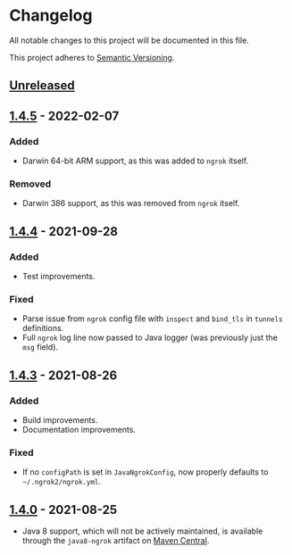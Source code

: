 # Changelog
All notable changes to this project will be documented in this file.

This project adheres to [Semantic Versioning](https://semver.org/spec/v2.0.0.html).

## [Unreleased](https://github.com/alexdlaird/java-ngrok/compare/1.4.5...java8-ngrok)

## [1.4.5](https://github.com/alexdlaird/java-ngrok/compare/1.4.4...1.4.5) - 2022-02-07
### Added
- Darwin 64-bit ARM support, as this was added to `ngrok` itself.

### Removed
- Darwin 386 support, as this was removed from `ngrok` itself.

## [1.4.4](https://github.com/alexdlaird/java-ngrok/compare/1.4.3...1.4.4) - 2021-09-28
### Added
- Test improvements.

### Fixed
- Parse issue from `ngrok` config file with `inspect` and `bind_tls` in `tunnels` definitions.
- Full `ngrok` log line now passed to Java logger (was previously just the `msg` field).

## [1.4.3](https://github.com/alexdlaird/java-ngrok/compare/1.4.0...1.4.3) - 2021-08-26
### Added
- Build improvements.
- Documentation improvements.

### Fixed
- If no `configPath` is set in `JavaNgrokConfig`, now properly defaults to `~/.ngrok2/ngrok.yml`.

## [1.4.0](https://github.com/alexdlaird/java-ngrok/releases/tag/1.4.0) - 2021-08-25
- Java 8 support, which will not be actively maintained, is available through the `java8-ngrok` artifact on [Maven Central](https://maven-badges.herokuapp.com/maven-central/com.github.alexdlaird/java8-ngrok/).
